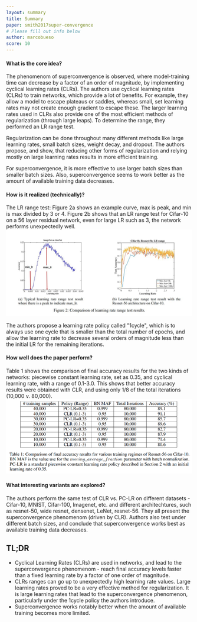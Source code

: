 ```yaml
---
layout: summary
title: Summary
paper: smith2017super-convergence
# Please fill out info below
author: marcobueso
score: 10
---
```


#### What is the core idea? ####
The phenomenom of superconvergence is observed, where model-training time can decrease by a factor of an order of magnitude, by implementing cyclical learning rates (CLRs).
The authors use cyclical learning rates (CLRs) to train networks, which provide a lot of benefits. For example, they allow a model to escape plateaus or saddles, whereas small, set learning rates may not create enough gradient to escape these. The larger learning rates used in CLRs also provide one of the most efficient methods of regularization (through large leaps). To determine the range, they performed an LR range test. 

Regularization can be done throughout many different methods like large learning rates, small batch sizes, weight decay, and dropout. The authors propose, and show, that reducing other forms of regularization and relying mostly on large learning rates results in more efficient training.

For superconvergence, it is more effective to use larger batch sizes than smaller batch sizes.
Also, superconvergence seems to work better as the amount of available training data decreases.


#### How is it realized (technically)? #### 
The LR range test:
Figure 2a shows an example curve, max is peak, and min is max divided by 3 or 4.
Figure 2b shows that an LR range test for Cifar-10 on a 56 layer residual network, even for large LR such as 3, the network performs unexpectedly well.
![Smith (2017).](smith2017super-convergence_2_a.png)

The authors propose a learning rate policy called "1cycle", which is to always use one cycle that is smaller than the total number of epochs, and allow the learning rate to decrease several orders of magnitude less than the initial LR for the remaining iterations.


#### How well does the paper perform? #### 
Table 1 shows the comparison of final accuracy results for the two kinds of networks: piecewise constant learning rate, set as 0.35, and cyclical learning rate, with a range of 0.1-3.0.
This shows that better accuracy results were obtained with CLR, and using only 1/8 of the total iterations (10,000 v. 80,000).
![Smith (2017).](smith2017super-convergence_2_b.png)



#### What interesting variants are explored? #### 
The authors perform the same test of CLR vs. PC-LR on different datasets - Cifar-10, MNIST, Cifar-100, Imagenet, etc. and different architechtures, such as resnet-50, wide resnet, densenet, LeNet, resnet-56.
They all present the superconvergence phenomenom (driven by CLR).
Authors also test under different batch sizes, and conclude that superconvergence works best as available training data decreases.


## TL;DR
* Cyclical Learning Rates (CLRs) are used in networks, and lead to the superconvergence phenomenom - reach final accuracy levels faster than a fixed learning rate by a factor of one order of magnitude.
* CLRs ranges can go up to unexpectedly high learning rate values. Large learning rates proved to be a very effective method for regularization. It is large learning rates that lead to the superconvergence phenomenon, particularly under the 1cycle policy the authors introduce.
* Superconvergence works notably better when the amount of available training becomes more limited.
